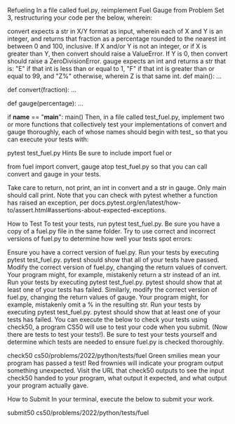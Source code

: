Refueling
In a file called fuel.py, reimplement Fuel Gauge from Problem Set 3, restructuring your code per the below, wherein:

convert expects a str in X/Y format as input, wherein each of X and Y is an integer, and returns that fraction as a percentage rounded to the nearest int between 0 and 100, inclusive. If X and/or Y is not an integer, or if X is greater than Y, then convert should raise a ValueError. If Y is 0, then convert should raise a ZeroDivisionError.
gauge expects an int and returns a str that is:
"E" if that int is less than or equal to 1,
"F" if that int is greater than or equal to 99,
and "Z%" otherwise, wherein Z is that same int.
def main():
    ...


def convert(fraction):
    ...


def gauge(percentage):
    ...


if __name__ == "__main__":
    main()
Then, in a file called test_fuel.py, implement two or more functions that collectively test your implementations of convert and gauge thoroughly, each of whose names should begin with test_ so that you can execute your tests with:

pytest test_fuel.py
Hints
Be sure to include
import fuel
or

from fuel import convert, gauge
atop test_fuel.py so that you can call convert and gauge in your tests.

Take care to return, not print, an int in convert and a str in gauge. Only main should call print.
Note that you can check with pytest whether a function has raised an exception, per docs.pytest.org/en/latest/how-to/assert.html#assertions-about-expected-exceptions.

How to Test
To test your tests, run pytest test_fuel.py. Be sure you have a copy of a fuel.py file in the same folder. Try to use correct and incorrect versions of fuel.py to determine how well your tests spot errors:

Ensure you have a correct version of fuel.py. Run your tests by executing pytest test_fuel.py. pytest should show that all of your tests have passed.
Modify the correct version of fuel.py, changing the return values of convert. Your program might, for example, mistakenly return a str instead of an int. Run your tests by executing pytest test_fuel.py. pytest should show that at least one of your tests has failed.
Similarly, modify the correct version of fuel.py, changing the return values of gauge. Your program might, for example, mistakenly omit a % in the resulting str. Run your tests by executing pytest test_fuel.py. pytest should show that at least one of your tests has failed.
You can execute the below to check your tests using check50, a program CS50 will use to test your code when you submit. (Now there are tests to test your tests!). Be sure to test your tests yourself and determine which tests are needed to ensure fuel.py is checked thoroughly.

check50 cs50/problems/2022/python/tests/fuel
Green smilies mean your program has passed a test! Red frownies will indicate your program output something unexpected. Visit the URL that check50 outputs to see the input check50 handed to your program, what output it expected, and what output your program actually gave.

How to Submit
In your terminal, execute the below to submit your work.

submit50 cs50/problems/2022/python/tests/fuel